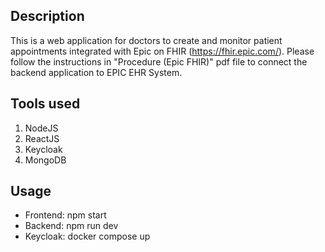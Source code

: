 ## Description
This is a web application for doctors to create and monitor patient appointments integrated with Epic on FHIR (https://fhir.epic.com/). Please follow the instructions in "Procedure (Epic FHIR)" pdf file to connect the backend application to EPIC EHR System.

## Tools used
1. NodeJS
2. ReactJS
3. Keycloak
4. MongoDB

## Usage
- Frontend: npm start
- Backend: npm run dev
- Keycloak: docker compose up
